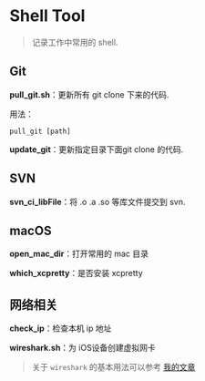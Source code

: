 # Shell Tool

>记录工作中常用的 shell.

## Git

**pull_git.sh**：更新所有 git clone 下来的代码.

用法：

```
pull_git [path] 
```

**update_git**：更新指定目录下面git clone 的代码.

## SVN

**svn_ci_libFile**：将 .o .a .so 等库文件提交到 svn.

## macOS

**open_mac_dir**：打开常用的 mac 目录

**which_xcpretty**：是否安装 xcpretty

## 网络相关

**check_ip**：检查本机 ip 地址

**wireshark.sh**：为 iOS设备创建虚拟网卡

>关于 `wireshark` 的基本用法可以参考 [我的文章](http://www.veryitman.com/categories/Tools/)


